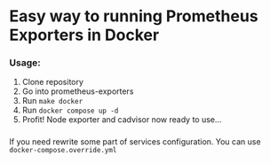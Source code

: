 # Easy way to running Prometheus Exporters in Docker

### Usage:
  1. Clone repository
  2. Go into prometheus-exporters
  3. Run `make docker`
  4. Run `docker compose up -d`
  5. Profit! Node exporter and cadvisor now ready to use...

###
If you need rewrite some part of services configuration. You can use `docker-compose.override.yml`
